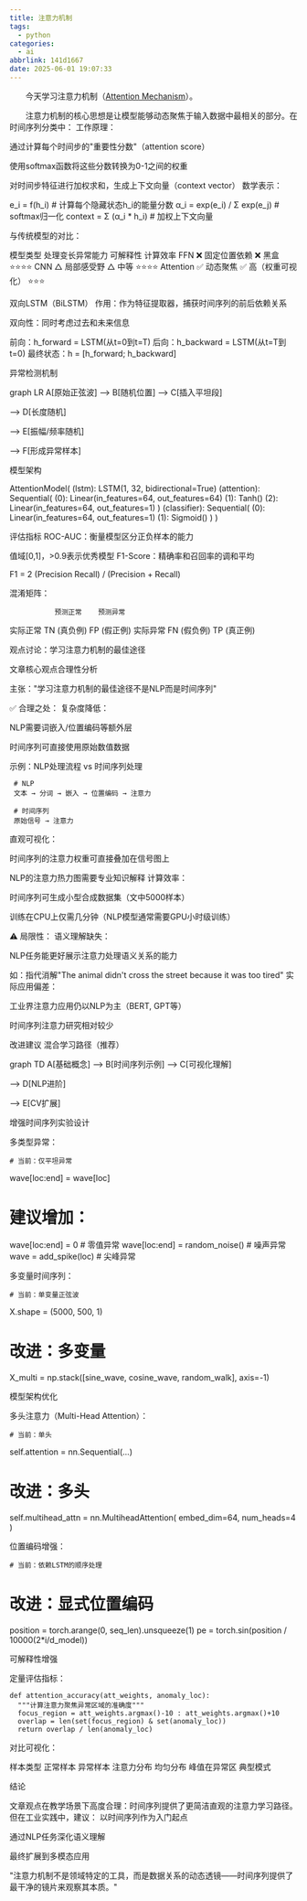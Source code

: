 ```yaml
---
title: 注意力机制
tags:
  - python
categories:
  - ai
abbrlink: 141d1667
date: 2025-06-01 19:07:33
---
```

&emsp;&emsp;今天学习注意力机制（[Attention Mechanism](https://towardsdatascience.com/hands-on-attention-mechanism-for-time-series-classification-with-python/)）。

&emsp;&emsp;注意力机制的核心思想是让模型能够动态聚焦于输入数据中最相关的部分。在时间序列分类中：
工作原理：

通过计算每个时间步的"重要性分数"（attention score）

使用softmax函数将这些分数转换为0-1之间的权重

对时间步特征进行加权求和，生成上下文向量（context vector）
数学表示：

   
   e_i = f(h_i)  # 计算每个隐藏状态h_i的能量分数
   α_i = exp(e_i) / Σ exp(e_j)  # softmax归一化
   context = Σ (α_i * h_i)  # 加权上下文向量
   
与传统模型的对比：

模型类型 处理变长异常能力 可解释性 计算效率
FFN ❌ 固定位置依赖 ❌ 黑盒 ⭐⭐⭐⭐
CNN △ 局部感受野 △ 中等 ⭐⭐⭐⭐
Attention ✅ 动态聚焦 ✅ 高（权重可视化） ⭐⭐⭐

双向LSTM（BiLSTM）
作用：作为特征提取器，捕获时间序列的前后依赖关系

双向性：同时考虑过去和未来信息

  
  前向：h_forward = LSTM(从t=0到t=T)
  后向：h_backward = LSTM(从t=T到t=0)
  最终状态：h = [h_forward; h_backward]
  

异常检测机制

graph LR
A[原始正弦波] --> B[随机位置]
--> C[插入平坦段]

--> D[长度随机]

--> E[振幅/频率随机]

--> F[形成异常样本]

模型架构

AttentionModel(
  (lstm): LSTM(1, 32, bidirectional=True)
  (attention): Sequential(
    (0): Linear(in_features=64, out_features=64)
    (1): Tanh()
    (2): Linear(in_features=64, out_features=1)
  )
  (classifier): Sequential(
    (0): Linear(in_features=64, out_features=1)
    (1): Sigmoid()
  )
)

评估指标
ROC-AUC：衡量模型区分正负样本的能力

值域[0,1]，>0.9表示优秀模型
F1-Score：精确率和召回率的调和平均

   
   F1 = 2  (Precision  Recall) / (Precision + Recall)
   
混淆矩阵：

   
               预测正常    预测异常
   实际正常   TN (真负例)  FP (假正例)
   实际异常   FN (假负例)  TP (真正例)
   

观点讨论：学习注意力机制的最佳途径

文章核心观点合理性分析

主张："学习注意力机制的最佳途径不是NLP而是时间序列"

✅ 合理之处：
复杂度降低：

NLP需要词嵌入/位置编码等额外层

时间序列可直接使用原始数值数据

示例：NLP处理流程 vs 时间序列处理

     
     # NLP
     文本 → 分词 → 嵌入 → 位置编码 → 注意力
     
     # 时间序列
     原始信号 → 注意力
     
直观可视化：

时间序列的注意力权重可直接叠加在信号图上

NLP的注意力热力图需要专业知识解释
计算效率：

时间序列可生成小型合成数据集（文中5000样本）

训练在CPU上仅需几分钟（NLP模型通常需要GPU小时级训练）

⚠️ 局限性：
语义理解缺失：

NLP任务能更好展示注意力处理语义关系的能力

如：指代消解"The animal didn't cross the street because it was too tired"
实际应用偏差：

工业界注意力应用仍以NLP为主（BERT, GPT等）

时间序列注意力研究相对较少

改进建议
混合学习路径（推荐）

graph TD
    A[基础概念] --> B[时间序列示例]
--> C[可视化理解]

--> D[NLP进阶]

--> E[CV扩展]

增强时间序列实验设计

多类型异常：

    # 当前：仅平坦异常
  wave[loc:end] = wave[loc] 
  
  # 建议增加：
  wave[loc:end] = 0  # 零值异常
  wave[loc:end] = random_noise()  # 噪声异常
  wave = add_spike(loc)  # 尖峰异常
  
多变量时间序列：

    # 当前：单变量正弦波
  X.shape = (5000, 500, 1)
  
  # 改进：多变量
  X_multi = np.stack([sine_wave, 
                      cosine_wave, 
                      random_walk], axis=-1)
  
模型架构优化

多头注意力（Multi-Head Attention）：

    # 当前：单头
  self.attention = nn.Sequential(...)
  
  # 改进：多头
  self.multihead_attn = nn.MultiheadAttention(
      embed_dim=64, num_heads=4
  )
  
位置编码增强：

    # 当前：依赖LSTM的顺序处理
  # 改进：显式位置编码
  position = torch.arange(0, seq_len).unsqueeze(1)
  pe = torch.sin(position / 10000(2*i/d_model))
  
可解释性增强

定量评估指标：

    def attention_accuracy(att_weights, anomaly_loc):
      """计算注意力聚焦异常区域的准确度"""
      focus_region = att_weights.argmax()-10 : att_weights.argmax()+10
      overlap = len(set(focus_region) & set(anomaly_loc))
      return overlap / len(anomaly_loc)
  
对比可视化：

样本类型 正常样本 异常样本
注意力分布 均匀分布 峰值在异常区
典型模式

结论

文章观点在教学场景下高度合理：时间序列提供了更简洁直观的注意力学习路径。但在工业实践中，建议：
以时间序列作为入门起点

通过NLP任务深化语义理解

最终扩展到多模态应用

"注意力机制不是领域特定的工具，而是数据关系的动态透镜——时间序列提供了最干净的镜片来观察其本质。"
